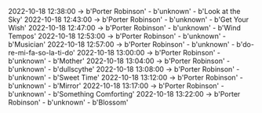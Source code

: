 2022-10-18 12:38:00 -> b'Porter Robinson' - b'unknown' - b'Look at the Sky'
2022-10-18 12:43:00 -> b'Porter Robinson' - b'unknown' - b'Get Your Wish'
2022-10-18 12:47:00 -> b'Porter Robinson' - b'unknown' - b'Wind Tempos'
2022-10-18 12:53:00 -> b'Porter Robinson' - b'unknown' - b'Musician'
2022-10-18 12:57:00 -> b'Porter Robinson' - b'unknown' - b'do-re-mi-fa-so-la-ti-do'
2022-10-18 13:00:00 -> b'Porter Robinson' - b'unknown' - b'Mother'
2022-10-18 13:04:00 -> b'Porter Robinson' - b'unknown' - b'dullscythe'
2022-10-18 13:08:00 -> b'Porter Robinson' - b'unknown' - b'Sweet Time'
2022-10-18 13:12:00 -> b'Porter Robinson' - b'unknown' - b'Mirror'
2022-10-18 13:17:00 -> b'Porter Robinson' - b'unknown' - b'Something Comforting'
2022-10-18 13:22:00 -> b'Porter Robinson' - b'unknown' - b'Blossom'
